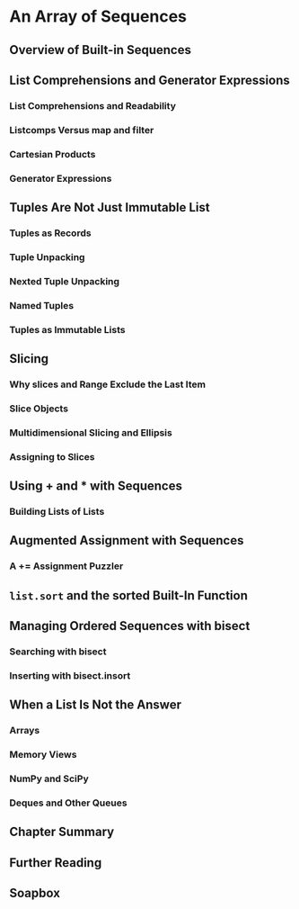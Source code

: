 # An Array of Sequences

## Overview of Built-in Sequences

## List Comprehensions and Generator Expressions

### List Comprehensions and Readability

### Listcomps Versus map and filter

### Cartesian Products

### Generator Expressions

## Tuples Are Not Just Immutable List

### Tuples as Records

### Tuple Unpacking

### Nexted Tuple Unpacking

### Named Tuples

### Tuples as Immutable Lists

## Slicing

### Why slices and Range Exclude the Last Item
### Slice Objects
### Multidimensional Slicing and Ellipsis
### Assigning to Slices

## Using + and * with Sequences
### Building Lists of Lists

## Augmented Assignment with Sequences
### A += Assignment Puzzler

## `list.sort` and the sorted Built-In Function
## Managing Ordered Sequences with bisect
### Searching with bisect
### Inserting with bisect.insort

## When a List Is Not the Answer
### Arrays
### Memory Views
### NumPy and SciPy
### Deques and Other Queues

## Chapter Summary
## Further Reading
## Soapbox
